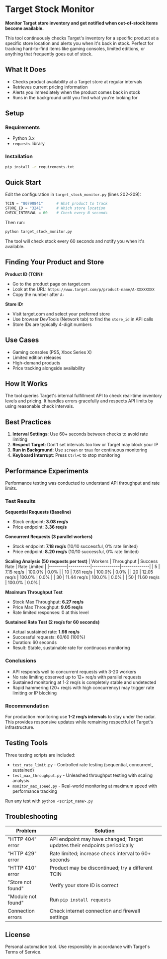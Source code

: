 # Target Stock Monitor

**Monitor Target store inventory and get notified when out-of-stock items become available.**

This tool continuously checks Target's inventory for a specific product at a specific store location and alerts you when it's back in stock. Perfect for tracking hard-to-find items like gaming consoles, limited editions, or anything that frequently goes out of stock.

## What It Does

- Checks product availability at a Target store at regular intervals
- Retrieves current pricing information
- Alerts you immediately when the product comes back in stock
- Runs in the background until you find what you're looking for

## Setup

### Requirements
- Python 3.x
- `requests` library

### Installation

```bash
pip install -r requirements.txt
```

## Quick Start

Edit the configuration in `target_stock_monitor.py` (lines 202-209):

```python
TCIN = "80790841"      # What product to track
STORE_ID = "3241"      # Which store location
CHECK_INTERVAL = 60    # Check every N seconds
```

Then run:
```bash
python target_stock_monitor.py
```

The tool will check stock every 60 seconds and notify you when it's available.

## Finding Your Product and Store

**Product ID (TCIN):**
- Go to the product page on target.com
- Look at the URL: `https://www.target.com/p/product-name/A-XXXXXXXX`
- Copy the number after `A-`

**Store ID:**
- Visit target.com and select your preferred store
- Use browser DevTools (Network tab) to find the `store_id` in API calls
- Store IDs are typically 4-digit numbers

## Use Cases

- Gaming consoles (PS5, Xbox Series X)
- Limited edition releases
- High-demand products
- Price tracking alongside availability

## How It Works

The tool queries Target's internal fulfillment API to check real-time inventory levels and pricing. It handles errors gracefully and respects API limits by using reasonable check intervals.

## Best Practices

1. **Interval Settings**: Use 60+ seconds between checks to avoid rate limiting
2. **Respect Target**: Don't set intervals too low or Target may block your IP
3. **Run in Background**: Use `screen` or `tmux` for continuous monitoring
4. **Keyboard Interrupt**: Press `Ctrl+C` to stop monitoring

## Performance Experiments

Performance testing was conducted to understand API throughput and rate limits.

### Test Results

**Sequential Requests (Baseline)**
- Stock endpoint: **3.08 req/s**
- Price endpoint: **3.36 req/s**

**Concurrent Requests (3 parallel workers)**
- Stock endpoint: **7.18 req/s** (10/10 successful, 0% rate limited)
- Price endpoint: **8.20 req/s** (10/10 successful, 0% rate limited)

**Scaling Analysis (50 requests per test)**
| Workers | Throughput | Success Rate | Rate Limited |
|---------|-----------|--------------|--------------|
| 5 | 7.15 req/s | 100.0% | 0.0% |
| 10 | 7.61 req/s | 100.0% | 0.0% |
| 20 | 12.05 req/s | 100.0% | 0.0% |
| 30 | 11.44 req/s | 100.0% | 0.0% |
| 50 | 11.60 req/s | 100.0% | 0.0% |

**Maximum Throughput Test**
- Stock Max Throughput: **6.27 req/s**
- Price Max Throughput: **9.05 req/s**
- Rate limited responses: 0 at this level

**Sustained Rate Test (2 req/s for 60 seconds)**
- Actual sustained rate: **1.98 req/s**
- Successful requests: 60/60 (100%)
- Duration: 60 seconds
- Result: Stable, sustainable rate for continuous monitoring

### Conclusions

- API responds well to concurrent requests with 3-20 workers
- No rate limiting observed up to 12+ req/s with parallel requests
- Sustained monitoring at 1-2 req/s is completely stable and undetected
- Rapid hammering (20+ req/s with high concurrency) may trigger rate limiting or IP blocking

### Recommendation

For production monitoring use **1-2 req/s intervals** to stay under the radar. This provides responsive updates while remaining respectful of Target's infrastructure.

## Testing Tools

Three testing scripts are included:

- `test_rate_limit.py` - Controlled rate testing (sequential, concurrent, sustained)
- `test_max_throughput.py` - Unleashed throughput testing with scaling analysis
- `monitor_max_speed.py` - Real-world monitoring at maximum speed with performance tracking

Run any test with `python <script_name>.py`

## Troubleshooting

| Problem | Solution |
|---------|----------|
| "HTTP 404" error | API endpoint may have changed; Target updates their endpoints periodically |
| "HTTP 429" error | Rate limited; increase check interval to 60+ seconds |
| "HTTP 410" error | Product may be discontinued; try a different TCIN |
| "Store not found" | Verify your store ID is correct |
| "Module not found" | Run `pip install requests` |
| Connection errors | Check internet connection and firewall settings |

## License

Personal automation tool. Use responsibly in accordance with Target's Terms of Service.
